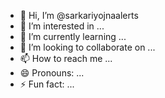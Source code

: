 - 👋 Hi, I’m @sarkariyojnaalerts
- 👀 I’m interested in ...
- 🌱 I’m currently learning ...
- 💞️ I’m looking to collaborate on ...
- 📫 How to reach me ...
- 😄 Pronouns: ...
- ⚡ Fun fact: ...

<!---
# My Project

This is a project related to **government schemes**. For more detailed guides and resources, visit my website: [sarkariyojnaalerts.co.in](https://sarkariyojnaalerts.co.in)

--->

